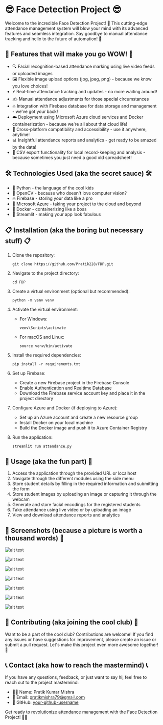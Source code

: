 # 😎 Face Detection Project 😎

Welcome to the incredible Face Detection Project! 🎉 This cutting-edge attendance management system will blow your mind with its advanced features and seamless integration. Say goodbye to manual attendance tracking and hello to the future of automation! 🚀

## 🌟 Features that will make you go WOW! 🌟

- 🔍 Facial recognition-based attendance marking using live video feeds or uploaded images
- 🖼️ Flexible image upload options (jpg, jpeg, png) - because we know you love choices!
- ⚡ Real-time attendance tracking and updates - no more waiting around!
- ✍️ Manual attendance adjustments for those special circumstances
- 🔥 Integration with Firebase database for data storage and management - we've got your back!
- ☁️ Deployment using Microsoft Azure cloud services and Docker containerization - because we're all about that cloud life!
- 📱 Cross-platform compatibility and accessibility - use it anywhere, anytime!
- 📊 Insightful attendance reports and analytics - get ready to be amazed by the data!
- 📁 CSV export functionality for local record-keeping and analysis - because sometimes you just need a good old spreadsheet!

## 🛠️ Technologies Used (aka the secret sauce) 🛠️

- 🐍 Python - the language of the cool kids
- 👀 OpenCV - because who doesn't love computer vision?
- 🔥 Firebase - storing your data like a pro
- 🚀 Microsoft Azure - taking your project to the cloud and beyond
- 🐳 Docker - containerizing like a boss
- 🌈 Streamlit - making your app look fabulous

## 📋 Installation (aka the boring but necessary stuff) 📋

1. Clone the repository:

   ```
   git clone https://github.com/Pratik228/FDP.git
   ```

2. Navigate to the project directory:

   ```
   cd FDP
   ```

3. Create a virtual environment (optional but recommended):

   ```
   python -m venv venv
   ```

4. Activate the virtual environment:

   - For Windows:
     ```
     venv\Scripts\activate
     ```
   - For macOS and Linux:
     ```
     source venv/bin/activate
     ```

5. Install the required dependencies:

   ```
   pip install -r requirements.txt
   ```

6. Set up Firebase:

   - Create a new Firebase project in the Firebase Console
   - Enable Authentication and Realtime Database
   - Download the Firebase service account key and place it in the project directory

7. Configure Azure and Docker (if deploying to Azure):

   - Set up an Azure account and create a new resource group
   - Install Docker on your local machine
   - Build the Docker image and push it to Azure Container Registry

8. Run the application:
   ```
   streamlit run attendance.py
   ```

## 🚀 Usage (aka the fun part) 🚀

1. Access the application through the provided URL or localhost
2. Navigate through the different modules using the side menu
3. Store student details by filling in the required information and submitting the form
4. Store student images by uploading an image or capturing it through the webcam
5. Generate and store facial encodings for the registered students
6. Take attendance using live video or by uploading an image
7. View and download attendance reports and analytics

## 📸 Screenshots (because a picture is worth a thousand words) 📸

![alt text](image.png)

![alt text](image-1.png)

![alt text](image-2.png)

![alt text](image-3.png)

![alt text](image-4.png)

![alt text](image-5.png)

![alt text](image-6.png)

## 🤝 Contributing (aka joining the cool club) 🤝

Want to be a part of the cool club? Contributions are welcome! If you find any issues or have suggestions for improvement, please create an issue or submit a pull request. Let's make this project even more awesome together! 💪

## 📞 Contact (aka how to reach the mastermind) 📞

If you have any questions, feedback, or just want to say hi, feel free to reach out to the project mastermind:

- 🙋‍♂️ Name: Pratik Kumar Mishra
- 📧 Email: pratikmishra79@gmail.com
- 🐙 GitHub: [your-github-username](https://github.com/Pratik228)

Get ready to revolutionize attendance management with the Face Detection Project! 🎉🚀
